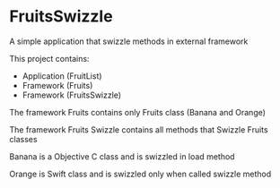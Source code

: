 # FruitsSwizzle

A simple application that swizzle methods in external framework

This project contains:
- Application (FruitList)
- Framework (Fruits)
- Framework (FruitsSwizzle)

The framework Fruits contains only Fruits class (Banana and Orange)

The framework Fruits Swizzle contains all methods that Swizzle Fruits classes

Banana is a Objective C class and is swizzled in load method

Orange is Swift class and is swizzled only when called swizzle method


